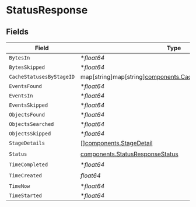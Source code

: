 # StatusResponse


## Fields

| Field                                                                                                                  | Type                                                                                                                   | Required                                                                                                               | Description                                                                                                            |
| ---------------------------------------------------------------------------------------------------------------------- | ---------------------------------------------------------------------------------------------------------------------- | ---------------------------------------------------------------------------------------------------------------------- | ---------------------------------------------------------------------------------------------------------------------- |
| `BytesIn`                                                                                                              | **float64*                                                                                                             | :heavy_minus_sign:                                                                                                     | N/A                                                                                                                    |
| `BytesSkipped`                                                                                                         | **float64*                                                                                                             | :heavy_minus_sign:                                                                                                     | N/A                                                                                                                    |
| `CacheStatusesByStageID`                                                                                               | map[string]map[string][components.CacheStatusesByStageIDUnion](../../models/components/cachestatusesbystageidunion.md) | :heavy_minus_sign:                                                                                                     | N/A                                                                                                                    |
| `EventsFound`                                                                                                          | **float64*                                                                                                             | :heavy_minus_sign:                                                                                                     | N/A                                                                                                                    |
| `EventsIn`                                                                                                             | **float64*                                                                                                             | :heavy_minus_sign:                                                                                                     | N/A                                                                                                                    |
| `EventsSkipped`                                                                                                        | **float64*                                                                                                             | :heavy_minus_sign:                                                                                                     | N/A                                                                                                                    |
| `ObjectsFound`                                                                                                         | **float64*                                                                                                             | :heavy_minus_sign:                                                                                                     | N/A                                                                                                                    |
| `ObjectsSearched`                                                                                                      | **float64*                                                                                                             | :heavy_minus_sign:                                                                                                     | N/A                                                                                                                    |
| `ObjectsSkipped`                                                                                                       | **float64*                                                                                                             | :heavy_minus_sign:                                                                                                     | N/A                                                                                                                    |
| `StageDetails`                                                                                                         | [][components.StageDetail](../../models/components/stagedetail.md)                                                     | :heavy_minus_sign:                                                                                                     | N/A                                                                                                                    |
| `Status`                                                                                                               | [components.StatusResponseStatus](../../models/components/statusresponsestatus.md)                                     | :heavy_check_mark:                                                                                                     | N/A                                                                                                                    |
| `TimeCompleted`                                                                                                        | **float64*                                                                                                             | :heavy_minus_sign:                                                                                                     | N/A                                                                                                                    |
| `TimeCreated`                                                                                                          | *float64*                                                                                                              | :heavy_check_mark:                                                                                                     | N/A                                                                                                                    |
| `TimeNow`                                                                                                              | **float64*                                                                                                             | :heavy_minus_sign:                                                                                                     | N/A                                                                                                                    |
| `TimeStarted`                                                                                                          | **float64*                                                                                                             | :heavy_minus_sign:                                                                                                     | N/A                                                                                                                    |
